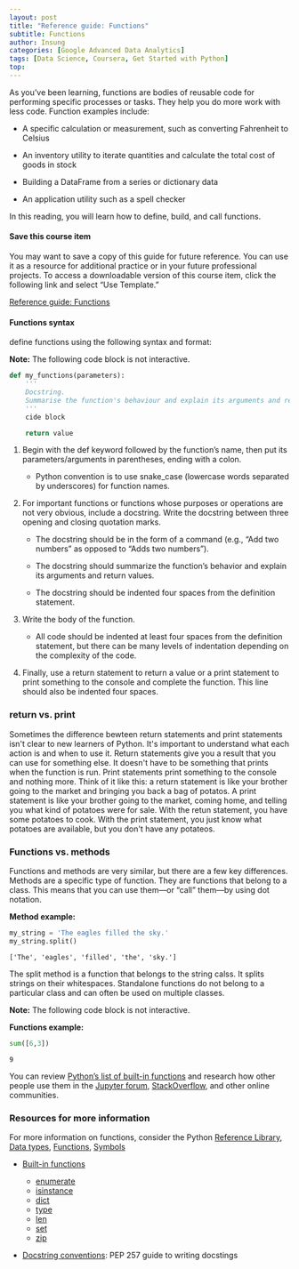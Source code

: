 ```yaml
---
layout: post
title: "Reference guide: Functions"
subtitle: Functions
author: Insung
categories: [Google Advanced Data Analytics]
tags: [Data Science, Coursera, Get Started with Python]
top:
---
```


As you’ve been learning, functions are bodies of reusable code for performing specific processes or tasks. They help you do more work with less code. Function examples include: 

- A specific calculation or measurement, such as converting Fahrenheit to Celsius

- An inventory utility to iterate quantities and calculate the total cost of goods in stock

- Building a DataFrame from a series or dictionary data

- An application utility such as a spell checker

In this reading, you will learn how to define, build, and call functions. 

#### Save this course item

You may want to save a copy of this guide for future reference. You can use it as a resource for additional practice or in your future professional projects. To access a downloadable version of this course item, click the following link and select “Use Template.” 

[Reference guide: Functions](https://docs.google.com/document/d/1Kxm7hv3w6ddQ6C2-m1ZNWD-EWte5QDlF6it0unmLjaw/template/preview?resourcekey=0-BeaGUzArCDKD0NLcRvzSGw)

#### Functions syntax

define functions using the following syntax and format:

**Note:** The following code block is not interactive.

```Python
def my_functions(parameters):
    '''
    Docstring.
    Summarise the function's behaviour and explain its arguments and return values.
    '''
    cide block

    return value
```

1. Begin with the def keyword followed by the function’s name, then put its parameters/arguments in parentheses, ending with a colon.

    - Python convention is to use snake_case (lowercase words separated by underscores) for function names.

2. For important functions or functions whose purposes or operations are not very obvious, include a docstring. Write the docstring between three opening and closing quotation marks. 

    - The docstring should be in the form of a command (e.g., “Add two numbers” as opposed to “Adds two numbers”).

    - The docstring should summarize the function’s behavior and explain its arguments and return values.

    - The docstring should be indented four spaces from the definition statement.

3. Write the body of the function. 

    - All code should be indented at least four spaces from the definition statement, but there can be many levels of indentation depending on the complexity of the code. 

4. Finally, use a return statement to return a value or a print statement to print something to the console and complete the function. This line should also be indented four spaces.


### return vs. print

Sometimes the difference bewteen return statements and print statements isn't clear to new learners of Python. It's important to understand what each action is and when to use it. Return statements give you a result that you can use for something else. It doesn't have to be something that prints when the function is run. Print statements print something to the console and nothing more. Think of it like this: a return statement is like your brother going to the market and bringing you back a bag of potatos. A print statement is like your brother going to the market, coming home, and telling you what kind of potatoes were for sale. With the retun statement, you have some potatoes to cook. With the print statement, you just know what potatoes are available, but you don't have any potateos.

### Functions vs. methods

Functions and methods are very similar, but there are a few key differences. Methods are a specific type of function. They are functions that belong to a class. This means that you can use them—or “call” them—by using dot notation. 

**Method example:**
```Python
my_string = 'The eagles filled the sky.'
my_string.split()
```
    ['The', 'eagles', 'filled', 'the', 'sky.']

The split method is a function that belongs to the string calss. It splits strings on their whitespaces. Standalone functions do not belong to a particular class and can often be used on multiple classes.

**Note:** The following code block is not interactive.

**Functions example:**
```Python
sum([6,3])
```
    9

You can review [Python’s list of built-in functions](https://docs.python.org/3/library/functions.html) and research how other people use them in the [Jupyter forum](https://discourse.jupyter.org/), [StackOverflow](https://stackoverflow.com/questions), and other online communities. 


### Resources for more information 
For more information on functions, consider the Python [Reference Library](https://docs.python.org/3/library/), [Data types](https://docs.python.org/3/library/stdtypes.html), [Functions](https://docs.python.org/3/library/functions.html#built-in-functions), [Symbols](https://wiki.python.org/moin/PythonGlossary?action=AttachFile&do=view&target=PySymbols.html)

- [Built-in functions](https://docs.python.org/3/library/functions.html#built-in-functions)
    - [enumerate](https://docs.python.org/3/library/functions.html#enumerate)
    - [isinstance](https://docs.python.org/3/library/functions.html#isinstance)
    - [dict](https://docs.python.org/3/library/functions.html#func-dict)
    - [type](https://docs.python.org/3/library/functions.html#type)
    - [len](https://docs.python.org/3/library/functions.html#len)
    - [set](https://docs.python.org/3/library/functions.html#func-set)
    - [zip](https://docs.python.org/3/library/functions.html#zip)

- [Docstring conventions](https://peps.python.org/pep-0257/): PEP 257 guide to writing docstings 